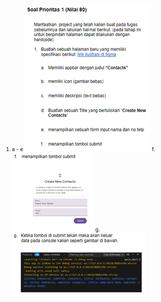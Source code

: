 1.  a - e ![Alt text](image.png)
    f.    ![Alt text](image-1.png)
    g.    ![Alt text](image-2.png)
    